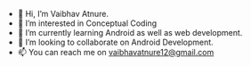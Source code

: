 - 👋 Hi, I’m Vaibhav Atnure.
- 👀 I’m interested in Conceptual Coding
- 🌱 I’m currently learning Android as well as web development.
- 💞️ I’m looking to collaborate on Android Development.
- 📫 You can reach me on vaibhavatnure12@gmail.com

<!---
Vaibhavatnure/Vaibhavatnure is a ✨ special ✨ repository because its `README.md` (this file) appears on your GitHub profile.
You can click the Preview link to take a look at your changes.
--->
